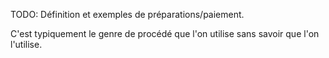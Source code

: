 <!-- Page: #257 Introduction à la préparation/paiement -->

TODO: Définition et exemples de préparations/paiement.

C'est typiquement le genre de procédé que l'on utilise sans savoir que l'on l'utilise.